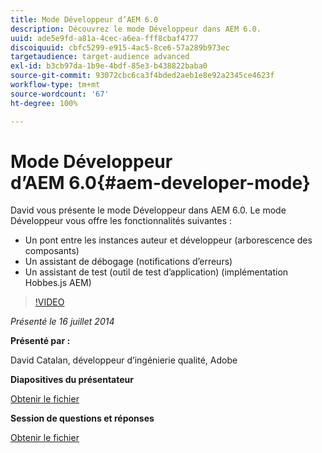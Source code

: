 ```yaml
---
title: Mode Développeur d’AEM 6.0
description: Découvrez le mode Développeur dans AEM 6.0.
uuid: ade5e9fd-a81a-4cec-a6ea-fff8cbaf4777
discoiquuid: cbfc5299-e915-4ac5-8ce6-57a289b973ec
targetaudience: target-audience advanced
exl-id: b3cb97da-1b9e-4bdf-85e3-b438822baba0
source-git-commit: 93072cbc6ca3f4bded2aeb1e8e92a2345ce4623f
workflow-type: tm+mt
source-wordcount: '67'
ht-degree: 100%

---
```


# Mode Développeur d’AEM 6.0{#aem-developer-mode}

David vous présente le mode Développeur dans AEM 6.0. Le mode Développeur vous offre les fonctionnalités suivantes :

* Un pont entre les instances auteur et développeur (arborescence des composants)
* Un assistant de débogage (notifications d’erreurs)
* Un assistant de test (outil de test d’application) (implémentation Hobbes.js AEM)

>[!VIDEO](https://video.tv.adobe.com/v/19501/?quality=9)

*Présenté le 16 juillet 2014*

**Présenté par :**

David Catalan, développeur d’ingénierie qualité, Adobe

**Diapositives du présentateur**

[Obtenir le fichier](assets/aem-6-developer-mode-07-16-14.pdf)

**Session de questions et réponses**

[Obtenir le fichier](assets/q-a-developer-mode-7-16-14.pdf)
<!--
[Get back to the Overview](https://helpx.adobe.com/experience-manager/kt/eseminars/gems/aem-index.html)
-->
